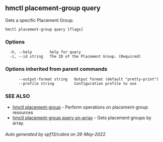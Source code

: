 ## hmctl placement-group query

Gets a specific Placement Group.

```
hmctl placement-group query [flags]
```

### Options

```
  -h, --help        help for query
  -i, --id string   The ID of the Placement Group. (Required) 
```

### Options inherited from parent commands

```
      --output-format string   Output format (default "pretty-print")
      --profile string         Configuration profile to use
```

### SEE ALSO

* [hmctl placement-group](hmctl_placement-group.md)	 - Perform operations on placement-group resources
* [hmctl placement-group query on-array](hmctl_placement-group_query_on-array.md)	 - Gets placement groups by array.

###### Auto generated by spf13/cobra on 26-May-2022
